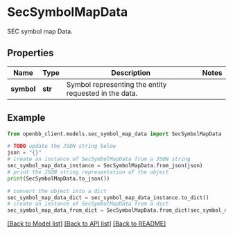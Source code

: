 # SecSymbolMapData

SEC symbol map Data.

## Properties

Name | Type | Description | Notes
------------ | ------------- | ------------- | -------------
**symbol** | **str** | Symbol representing the entity requested in the data. | 

## Example

```python
from openbb_client.models.sec_symbol_map_data import SecSymbolMapData

# TODO update the JSON string below
json = "{}"
# create an instance of SecSymbolMapData from a JSON string
sec_symbol_map_data_instance = SecSymbolMapData.from_json(json)
# print the JSON string representation of the object
print(SecSymbolMapData.to_json())

# convert the object into a dict
sec_symbol_map_data_dict = sec_symbol_map_data_instance.to_dict()
# create an instance of SecSymbolMapData from a dict
sec_symbol_map_data_from_dict = SecSymbolMapData.from_dict(sec_symbol_map_data_dict)
```
[[Back to Model list]](../README.md#documentation-for-models) [[Back to API list]](../README.md#documentation-for-api-endpoints) [[Back to README]](../README.md)


